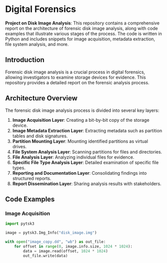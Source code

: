 # Digital Forensics

**Project on Disk Image Analysis**: This repository contains a comprehensive report on the architecture of forensic disk image analysis, along with code examples that illustrate various stages of the process. The code is written in Python and includes snippets for image acquisition, metadata extraction, file system analysis, and more.

## Introduction

Forensic disk image analysis is a crucial process in digital forensics, allowing investigators to examine storage devices for evidence. This repository provides a detailed report on the forensic analysis process.

## Architecture Overview

The forensic disk image analysis process is divided into several key layers:

1. **Image Acquisition Layer**: Creating a bit-by-bit copy of the storage device.
2. **Image Metadata Extraction Layer**: Extracting metadata such as partition tables and disk signatures.
3. **Partition Mounting Layer**: Mounting identified partitions as virtual drives.
4. **File System Analysis Layer**: Scanning partitions for files and directories.
5. **File Analysis Layer**: Analyzing individual files for evidence.
6. **Specific File Type Analysis Layer**: Detailed examination of specific file types.
7. **Reporting and Documentation Layer**: Consolidating findings into structured reports.
8. **Report Dissemination Layer**: Sharing analysis results with stakeholders.

## Code Examples

### Image Acquisition

```python
import pytsk3

image = pytsk3.Img_Info("disk_image.img")

with open("image_copy.dd", "wb") as out_file:
    for offset in range(0, image.info.size, 1024 * 1024):
        data = image.read(offset, 1024 * 1024)
        out_file.write(data)
